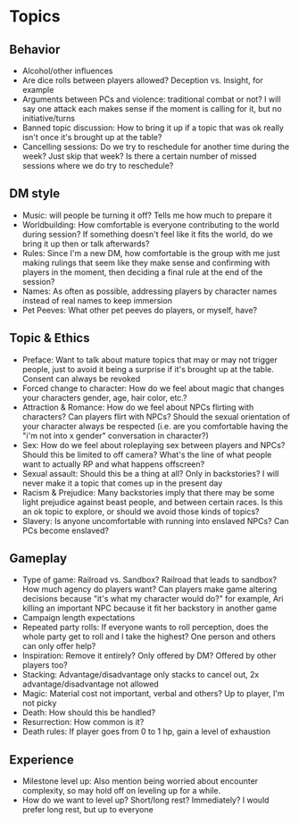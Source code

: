 # Topics
## Behavior
- Alcohol/other influences
- Are dice rolls between players allowed? Deception vs. Insight, for example
- Arguments between PCs and violence: traditional combat or not? I will say one attack each makes sense if the moment is calling for it, but no initiative/turns
- Banned topic discussion: How to bring it up if a topic that was ok really isn't once it's brought up at the table?
- Cancelling sessions: Do we try to reschedule for another time during the week? Just skip that week? Is there a certain number of missed sessions where we do try to reschedule?
## DM style
- Music: will people be turning it off? Tells me how much to prepare it
- Worldbuilding: How comfortable is everyone contributing to the world during session? If something doesn't feel like it fits the world, do we bring it up then or talk afterwards?
- Rules: Since I'm a new DM, how comfortable is the group with me just making rulings that seem like they make sense and confirming with players in the moment, then deciding a final rule at the end of the session?
- Names: As often as possible, addressing players by character names instead of real names to keep immersion
- Pet Peeves: What other pet peeves do players, or myself, have?
## Topic & Ethics
- Preface: Want to talk about mature topics that may or may not trigger people, just to avoid it being a surprise if it's brought up at the table. Consent can always be revoked
- Forced change to character: How do we feel about magic that changes your characters gender, age, hair color, etc.?
- Attraction & Romance: How do we feel about NPCs flirting with characters? Can players flirt with NPCs? Should the sexual orientation of your character always be respected (i.e. are you comfortable having the "i'm not into x gender" conversation in character?)
- Sex: How do we feel about roleplaying sex between players and NPCs? Should this be limited to off camera? What's the line of what people want to actually RP and what happens offscreen?
- Sexual assault: Should this be a thing at all? Only in backstories? I will never make it a topic that comes up in the present day
- Racism & Prejudice: Many backstories imply that there may be some light prejudice against beast people, and between certain races. Is this an ok topic to explore, or should we avoid those kinds of topics?
- Slavery: Is anyone uncomfortable with running into enslaved NPCs? Can PCs become enslaved?
## Gameplay
- Type of game: Railroad vs. Sandbox? Railroad that leads to sandbox? How much agency do players want? Can players make game altering decisions because "it's what my character would do?" for example, Ari killing an important NPC because it fit her backstory in another game
- Campaign length expectations
- Repeated party rolls: If everyone wants to roll perception, does the whole party get to roll and I take the highest? One person and others can only offer help?
- Inspiration: Remove it entirely? Only offered by DM? Offered by other players too?
- Stacking: Advantage/disadvantage only stacks to cancel out, 2x advantage/disadvantage not allowed
- Magic: Material cost not important, verbal and others? Up to player, I'm not picky
- Death: How should this be handled?
- Resurrection: How common is it?
- Death rules: If player goes from 0 to 1 hp, gain a level of exhaustion
## Experience
- Milestone level up: Also mention being worried about encounter complexity, so may hold off on leveling up for a while.
- How do we want to level up? Short/long rest? Immediately? I would prefer long rest, but up to everyone